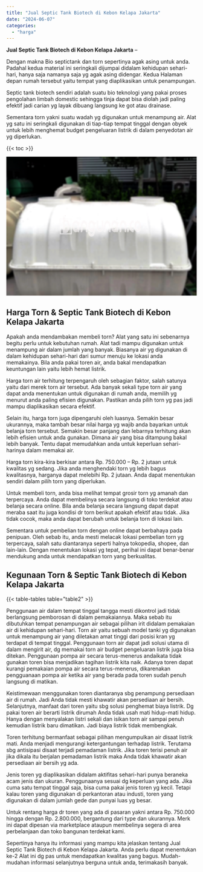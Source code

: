 ```yaml
---
title: "Jual Septic Tank Biotech di Kebon Kelapa Jakarta"
date: "2024-06-07"
categories: 
  - "harga"
---
```


**Jual Septic Tank Biotech di Kebon Kelapa Jakarta** –

Dengan makna Bio septictank dan torn sepertinya agak asing untuk anda. Padahal kedua material ini seringkali dijumpai didalam kehidupan sehari-hari, hanya saja namanya saja yg agak asing didengar. Kedua Halaman depan rumah tersebut yaitu tempat yang diaplikasikan untuk penampungan.

Septic tank biotech sendiri adalah suatu bio teknologi yang pakai proses pengolahan limbah domestic sehingga tinja dapat bisa diolah jadi paling efektif jadi carian yg layak dibuang langsung ke got atau drainase.

Sementara torn yakni suatu wadah yg digunakan untuk menampung air. Alat yg satu ini seringkali digunakan di tiap-tiap tempat tinggal dengan obyek untuk lebih menghemat budget pengeluaran listrik di dalam penyedotan air yg diperlukan.

{{< toc >}}

![Jual Septic Tank Biotech di Kebon Kelapa Jakarta](/images/jual-bio-septictank-40.png)

## Harga Torn & Septic Tank Biotech di Kebon Kelapa Jakarta

Apakah anda mendambakan membeli torn? Alat yang satu ini sebenarnya begitu perlu untuk kebutuhan rumah. Alat tadi mampu digunakan untuk menampung air dalam jumlah yang banyak. Biasanya air yg digunakan di dalam kehidupan sehari-hari dari sumur menuju ke lokasi anda memakainya. Bila anda pakai toren air, anda bakal mendapatkan keuntungan lain yaitu lebih hemat listrik.

Harga torn air terhitung terpengaruh oleh sebagian faktor, salah satunya yaitu dari merek torn air tersebut. Ada banyak sekali type torn air yang dapat anda menentukan untuk digunakan di rumah anda, memilih yg menurut anda paling efisien digunakan. Pastikan anda pilih torn yg pas jadi mampu diaplikasikan secara efektif.

Selain itu, harga torn juga dipengaruhi oleh luasnya. Semakin besar ukurannya, maka tambah besar nilai harga yg wajib anda bayarkan untuk belanja torn tersebut. Semakin besar panjang dan lebarnya terhitung akan lebih efisien untuk anda gunakan. Dimana air yang bisa ditampung bakal lebih banyak. Tentu dapat memudahkan anda untuk keperluan sehari-harinya dalam memakai air.

Harga torn kira-kira berkisar antara Rp. 750.000 – Rp. 2 jutaan untuk kwalitas yg sedang. Jika anda menghendaki torn yg lebih bagus kwalitasnya, harganya dapat melebihi Rp. 2 jutaan. Anda dapat menentukan sendiri dalam pilih torn yang diperlukan.

Untuk membeli torn, anda bisa melihat tempat grosir torn yg amanah dan terpercaya. Anda dapat membelinya secara langsung di toko terdekat atau belanja secara online. Bila anda belanja secara langsung dapat dapat meraba saat itu juga kondisi dr torn berikut apakah efektif atau tidak. Jika tidak cocok, maka anda dapat berubah untuk belanja torn di lokasi lain.

Sementara untuk pembelian torn dengan online dapat berbahaya pada penipuan. Oleh sebab itu, anda mesti melacak lokasi pembelian torn yg terpercaya, salah satu diantaranya seperti halnya tokopedia, shopee, dan lain-lain. Dengan menentukan lokasi yg tepat, perihal ini dapat benar-benar mendukung anda untuk mendapatkan torn yang berkualitas.

## Kegunaan Torn & Septic Tank Biotech di Kebon Kelapa Jakarta

{{< table-tables table="table2" >}}

Penggunaan air dalam tempat tinggal tangga mesti dikontrol jadi tidak berlangsung pemborosan di dalam pemakaiannya. Maka sebab itu dibutuhkan tempat penampungan air sebagai pilihan irit didalam pemakaian air di kehidupan sehari-hari. Torn air yaitu sebuah model tanki yg digunakan untuk menampung air yang diletakan amat tinggi dari posisi kran yg terdapat di tempat tinggal. Penggunaan torn air dapat jadi solusi utama di dalam mengirit air, dg memakai torn air budget pengeluaran listrik juga bisa ditekan. Penggunaan pompa air secara terus-menerus andaikata tidak gunakan toren bisa menjadikan tagihan listrik kita naik. Adanya toren dapat kurangi pemakaian pompa air secara terus-menerus, dikarenakan pengguanaan pompa air ketika air yang berada pada toren sudah penuh langsung di matikan.

Keistimewaan menggunakan toren diantaranya sbg penampung persediaan air di rumah. Jadi Anda tidak mesti khawatir akan persediaan air bersih. Selanjutnya, manfaat dari toren yaitu sbg solusi penghemat biaya listrik. Dg pakai toren air berarti listrik dirumah Anda tidak usah mati hidup-mati hidup. Hanya dengan menyalakan listri sekali dan isikan torn air sampai penuh kemudian listrik baru dimatikan. Jadi biaya listrik tidak membengkak.

Toren terhitung bermanfaat sebagai pilihan mengumpulkan air disaat listrik mati. Anda menjadi mengurangi ketergantungan terhadap listrik. Terutama sbg antisipasi disaat terjadi pemadaman listrik. Jika toren terisi penuh air jika dikala itu berjalan pemadaman listrik maka Anda tidak khawatir akan persediaan air bersih yg ada.

Jenis toren yg diaplikasikan didalam aktifitas sehari-hari punya beraneka acam jenis dan ukuran. Penggunaanya sesuai dg keperluan yang ada. Jika cuma satu tempat tinggal saja, bisa cuma pakai jenis toren yg kecil. Tetapi kalau toren yang digunakan di perkantoran atau industi, toren yang digunakan di dalam jumlah gede dan punyai luas yg besar.

Untuk rentang harga dr toren yang ada di pasaran yakni antara Rp. 750.000 hingga dengan Rp. 2.800.000, bergantung dari type dan ukurannya. Merk ini dapat dipesan via marketplace ataupun membelinya segera di area perbelanjaan dan toko bangunan terdekat kami.

Sepertinya hanya itu informasi yang mampu kita jelaskan tentang Jual Septic Tank Biotech di Kebon Kelapa Jakarta. Anda perlu dapat menentukan ke-2 Alat ini dg pas untuk mendapatkan kwalitas yang bagus. Mudah-mudahan informasi selanjutnya berguna untuk anda, terimakasih banyak.
